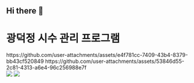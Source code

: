 ## Hi there 👋

<div>
  <h1 class=""> 광덕정 시수 관리 프로그램 </h1>
  https://github.com/user-attachments/assets/e4f781cc-7409-43b4-8379-bb43cf520849
https://github.com/user-attachments/assets/53846d55-2c81-4313-a6e4-96c256988e7f
</div>
<img src="https://github.com/user-attachments/assets/e4f781cc-7409-43b4-8379-bb43cf520849" />
<img src="https://github.com/user-attachments/assets/53846d55-2c81-4313-a6e4-96c256988e7f" />
